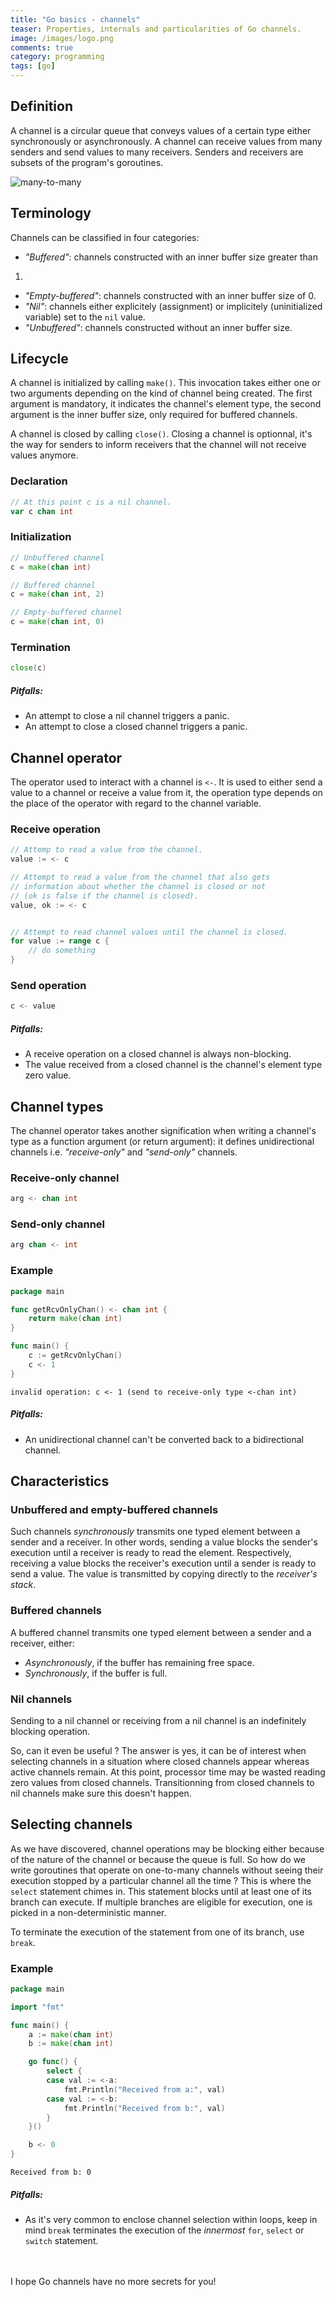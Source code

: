 ```yaml
---
title: "Go basics - channels"
teaser: Properties, internals and particularities of Go channels.
image: /images/logo.png
comments: true
category: programming
tags: [go]
---
```


## Definition
A channel is a circular queue that conveys values of a certain type either
synchronously or asynchronously. A channel can receive values from many
senders and send values to many receivers. Senders and receivers are subsets
of the program's goroutines.

<div class="image-container">
  <image src="/images/channel_many-to-many.png" alt="many-to-many"/>
</div>


## Terminology
Channels can be classified in four categories:

- *"Buffered"*: channels constructed with an inner buffer size greater than
1.
- *"Empty-buffered"*: channels constructed with an inner buffer size of 0.
- *"Nil"*: channels either explicitely (assignment) or implicitely
(uninitialized variable) set to the `nil` value.
- *"Unbuffered"*: channels constructed without an inner buffer size.


## Lifecycle
A channel is initialized by calling `make()`. This invocation takes either
one or two arguments depending on the kind of channel being created. The
first argument is mandatory, it indicates the channel's element type, the
second argument is the inner buffer size, only required for buffered
channels.

A channel is closed by calling `close()`. Closing a channel is optionnal,
it's the way for senders to inform receivers that the channel will not
receive values anymore.

### Declaration
```go
// At this point c is a nil channel.
var c chan int
```

### Initialization
```go
// Unbuffered channel
c = make(chan int)

// Buffered channel
c = make(chan int, 2)

// Empty-buffered channel
c = make(chan int, 0)
```

### Termination
```go
close(c)
```

##### Pitfalls:
- An attempt to close a nil channel triggers a panic.
- An attempt to close a closed channel triggers a panic.


## Channel operator
The operator used to interact with a channel is `<-`. It is used to either
send a value to a channel or receive a value from it, the operation type
depends on the place of the operator with regard to the channel variable.

### Receive operation
```go
// Attemp to read a value from the channel.
value := <- c

// Attempt to read a value from the channel that also gets
// information about whether the channel is closed or not
// (ok is false if the channel is closed).
value, ok := <- c


// Attempt to read channel values until the channel is closed.
for value := range c {
    // do something
}

```

### Send operation
```go
c <- value
```

##### Pitfalls:
- A receive operation on a closed channel is always non-blocking.
- The value received from a closed channel is the channel's element type zero value.


## Channel types
The channel operator takes another signification when writing a channel's
type as a function argument (or return argument): it defines unidirectional
channels i.e. *"receive-only"* and *"send-only"* channels.

### Receive-only channel
```go
arg <- chan int
```

### Send-only channel
```go
arg chan <- int
```

### Example
```go
package main

func getRcvOnlyChan() <- chan int {
    return make(chan int)
}

func main() {
    c := getRcvOnlyChan()
    c <- 1
}
```
```
invalid operation: c <- 1 (send to receive-only type <-chan int)
```

##### Pitfalls:
- An unidirectional channel can't be converted back to a bidirectional channel.


## Characteristics
### Unbuffered and empty-buffered channels
Such channels *synchronously* transmits one typed element between a sender and
a receiver. In other words, sending a value blocks the sender's execution until
a receiver is ready to read the element. Respectively, receiving a value blocks
the receiver's execution until a sender is ready to send a value. The value is
transmitted by copying directly to the *receiver's stack*.

### Buffered channels
A buffered channel transmits one typed element between a sender and a receiver,
either:
- *Asynchronously*, if the buffer has remaining free space.
- *Synchronously*, if the buffer is full.

### Nil channels
Sending to a nil channel or receiving from a nil channel is an indefinitely
blocking operation.

So, can it even be useful ? The answer is yes, it can be of interest when
selecting channels in a situation where closed channels appear whereas active
channels remain. At this point, processor time may be wasted reading zero
values from closed channels. Transitionning from closed channels to nil
channels make sure this doesn't happen.

## Selecting channels
As we have discovered, channel operations may be blocking either because of
the nature of the channel or because the queue is full. So how do we write
goroutines that operate on one-to-many channels without seeing their
execution stopped by a particular channel all the time ? This is where the
`select` statement chimes in. This statement blocks until at least one of its
branch can execute. If multiple branches are eligible for execution, one is
picked in a non-deterministic manner.

To terminate the execution of the statement from one of its branch, use `break`.

### Example

```go
package main

import "fmt"

func main() {
    a := make(chan int)
    b := make(chan int)

    go func() {
        select {
        case val := <-a:
            fmt.Println("Received from a:", val)
        case val := <-b:
            fmt.Println("Received from b:", val)
        }
    }()

    b <- 0
}
```
```
Received from b: 0
```

##### Pitfalls:
- As it's very common to enclose channel selection within loops, keep in mind
`break` terminates the execution of the *innermost* `for`, `select` or
`switch` statement.

<br/>
<br/>
I hope Go channels have no more secrets for you!
